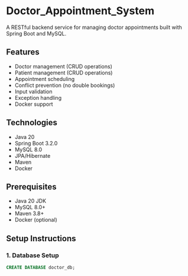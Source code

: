 # Doctor_Appointment_System


A RESTful backend service for managing doctor appointments built with Spring Boot and MySQL.

## Features

- Doctor management (CRUD operations)
- Patient management (CRUD operations)
- Appointment scheduling
- Conflict prevention (no double bookings)
- Input validation
- Exception handling
- Docker support

## Technologies

- Java 20
- Spring Boot 3.2.0
- MySQL 8.0
- JPA/Hibernate
- Maven
- Docker

## Prerequisites

- Java 20 JDK
- MySQL 8.0+
- Maven 3.8+
- Docker (optional)

## Setup Instructions

### 1. Database Setup

```sql
CREATE DATABASE doctor_db;
